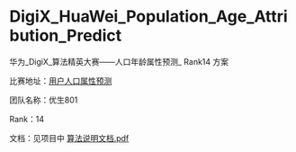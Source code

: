 # DigiX_HuaWei_Population_Age_Attribution_Predict
华为_DigiX_算法精英大赛——人口年龄属性预测_ Rank14 方案

比赛地址：[用户人口属性预测]( https://developer.huawei.com/consumer/cn/activity/devStarAI/algo/competition.html#/preliminary/info/digix-trail-02/rank)

团队名称：优生801

Rank：14

文档：见项目中  [算法说明文档.pdf](https://weavingwong.github.io/2019/07/HUAWEI-DigiX/)

